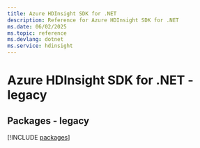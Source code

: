```yaml
---
title: Azure HDInsight SDK for .NET
description: Reference for Azure HDInsight SDK for .NET
ms.date: 06/02/2025
ms.topic: reference
ms.devlang: dotnet
ms.service: hdinsight
---
```

# Azure HDInsight SDK for .NET - legacy
## Packages - legacy
[!INCLUDE [packages](hdinsight-index.md)]